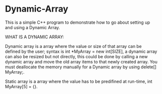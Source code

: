 # Dynamic-Array
This is a simple C++ program to demonstrate how to go about setting up and using a Dynamic Array.

WHAT IS A DYNAMIC ARRAY:

Dynamic array is a array where the value or size of that array can be defined by the user; syntax is int *MyArray = new int[SIZE], a dynamic array can also be resized 
but not directly, this could be done by calling a new dynamic array and move the old array items to that newly created array.  You must deallocate the 
memory manually for a Dynamic array by using delete[] MyArray;.

Static array is a array where the value has to be predifined at run-time, int MyArray[5] = {}.
